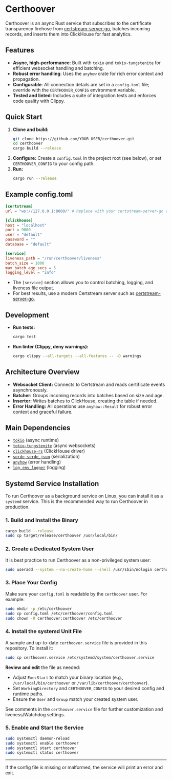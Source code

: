 Certhoover
==========

Certhoover is an async Rust service that subscribes to the certificate transparency firehose from [certstream-server-go](https://github.com/d-Rickyy-b/certstream-server-go), batches incoming records, and inserts them into ClickHouse for fast analytics.

## Features
- **Async, high-performance**: Built with `tokio` and `tokio-tungstenite` for efficient websocket handling and batching.
- **Robust error handling**: Uses the `anyhow` crate for rich error context and propagation.
- **Configurable**: All connection details are set in a `config.toml` file; override with the `CERTHOOVER_CONFIG` environment variable.
- **Tested and linted**: Includes a suite of integration tests and enforces code quality with Clippy.

## Quick Start

1. **Clone and build:**
   ```sh
   git clone https://github.com/YOUR_USER/certhoover.git
   cd certhoover
   cargo build --release
   ```
2. **Configure:**
   Create a `config.toml` in the project root (see below), or set `CERTHOOVER_CONFIG` to your config path.
3. **Run:**
   ```sh
   cargo run --release
   ```

## Example config.toml

```toml
[certstream]
url = "ws://127.0.0.1:8080/" # Replace with your certstream-server-go endpoint

[clickhouse]
host = "localhost"
port = 9000
user = "default"
password = ""
database = "default"

[service]
liveness_path = "/run/certhoover/liveness"
batch_size = 1000
max_batch_age_secs = 5
logging_level = "info"
```

- The `[service]` section allows you to control batching, logging, and liveness file output.
- For best results, use a modern Certstream server such as [certstream-server-go](https://github.com/d-Rickyy-b/certstream-server-go).

## Development

- **Run tests:**
  ```sh
  cargo test
  ```
- **Run linter (Clippy, deny warnings):**
  ```sh
  cargo clippy --all-targets --all-features -- -D warnings
  ```

## Architecture Overview
- **Websocket Client:** Connects to Certstream and reads certificate events asynchronously.
- **Batcher:** Groups incoming records into batches based on size and age.
- **Inserter:** Writes batches to ClickHouse, creating the table if needed.
- **Error Handling:** All operations use `anyhow::Result` for robust error context and graceful failure.

## Main Dependencies
- [`tokio`](https://crates.io/crates/tokio) (async runtime)
- [`tokio-tungstenite`](https://crates.io/crates/tokio-tungstenite) (async websockets)
- [`clickhouse-rs`](https://crates.io/crates/clickhouse-rs) (ClickHouse driver)
- [`serde`, `serde_json`](https://serde.rs/) (serialization)
- [`anyhow`](https://crates.io/crates/anyhow) (error handling)
- [`log`, `env_logger`](https://crates.io/crates/log) (logging)

## Systemd Service Installation

To run Certhoover as a background service on Linux, you can install it as a `systemd` service. This is the recommended way to run Certhoover in production.

### 1. Build and Install the Binary
```sh
cargo build --release
sudo cp target/release/certhoover /usr/local/bin/
```

### 2. Create a Dedicated System User
It is best practice to run Certhoover as a non-privileged system user:
```sh
sudo useradd --system --no-create-home --shell /usr/sbin/nologin certhoover
```

### 3. Place Your Config
Make sure your `config.toml` is readable by the `certhoover` user. For example:
```sh
sudo mkdir -p /etc/certhoover
sudo cp config.toml /etc/certhoover/config.toml
sudo chown -R certhoover:certhoover /etc/certhoover
```

### 4. Install the systemd Unit File

A sample and up-to-date `certhoover.service` file is provided in this repository. To install it:

```sh
sudo cp certhoover.service /etc/systemd/system/certhoover.service
```

**Review and edit** the file as needed:
- Adjust `ExecStart` to match your binary location (e.g., `/usr/local/bin/certhoover` or `/var/lib/certhoover/certhoover`).
- Set `WorkingDirectory` and `CERTHOOVER_CONFIG` to your desired config and runtime paths.
- Ensure the `User` and `Group` match your created system user.

See comments in the `certhoover.service` file for further customization and liveness/Watchdog settings.

### 5. Enable and Start the Service
```sh
sudo systemctl daemon-reload
sudo systemctl enable certhoover
sudo systemctl start certhoover
sudo systemctl status certhoover
```

---

If the config file is missing or malformed, the service will print an error and exit.
